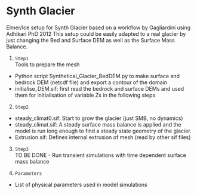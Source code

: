 # Synth Glacier
Elmer/Ice setup for Synth Glacier based on a workflow by Gagliardini using Adhikari PhD 2012 
This setup could be easily adapted to a real glacier by just changing the Bed and Surface DEM as well as the Surface Mass Balance. 

1. `Step1`<br>
Tools to prepare the mesh<br>
- Python script Synthetical_Glacier_BedDEM.py to make surface and bedrock DEM (netcdf file) and export a contour of the domain<br>
- initialise_DEM.sif: first read the bedrock and surface DEMs and used them for initialisation of variable Zs in the following steps<br>

2. `Step2`<br>
- steady_climat0.sif: Start to grow the glacier (just SMB, no dynamics)<br>
- steady_climat.sif: A steady surface mass balance is applied and the model is run long enough to find a steady state geometry of the glacier.<br>
- Extrusion.sif: Defines internal extrusion of mesh (read by other sif files)

3. `Step3`<br>
TO BE DONE - Run transient simulations with time dependent surface mass balance

4. `Parameters`<br>
- List of physical parameters used in model simulations
